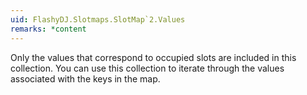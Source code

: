 ```yaml
---
uid: FlashyDJ.Slotmaps.SlotMap`2.Values
remarks: *content
---
```


Only the values that correspond to occupied slots are included in this collection. You can use this collection to iterate through the values associated with the keys in the map.
